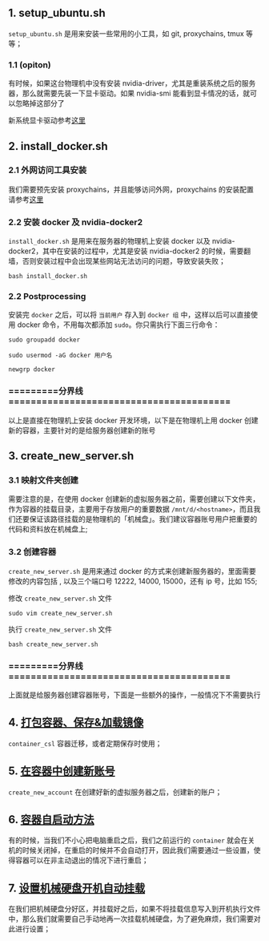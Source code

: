 ## 1. setup_ubuntu.sh
`setup_ubuntu.sh` 是用来安装一些常用的小工具，如 git, proxychains, tmux 等等；
### 1.1 (opiton)
有时候，如果这台物理机中没有安装 nvidia-driver，尤其是重装系统之后的服务器，那么就需要先装一下显卡驱动。如果 nvidia-smi 能看到显卡情况的话，就可以忽略掉这部分了  

新系统显卡驱动参考[这里](https://github.com/qixuema/envs/issues/3)

## 2. install_docker.sh 
### 2.1 外网访问工具安装
我们需要预先安装 proxychains，并且能够访问外网，proxychains 的安装配置请参考[这里](https://github.com/Sebastian-Ma-67/envs/issues/2)
### 2.2 安装 docker 及 nvidia-docker2
`install_docker.sh` 是用来在服务器的物理机上安装 docker 以及 nvidia-docker2，其中在安装的过程中，尤其是安装 nvidia-docker2 的时候，需要翻墙，否则安装过程中会出现某些网站无法访问的问题，导致安装失败；
```
bash install_docker.sh
```
### 2.2 Postprocessing
安装完 `docker` 之后，可以将 `当前用户` 存入到 `docker 组` 中，这样以后可以直接使用 docker 命令，不用每次都添加 `sudo`。你只需执行下面三行命令：
```
sudo groupadd docker
```
```
sudo usermod -aG docker 用户名
```
```
newgrp docker 
```

### =========分界线========================================
以上是直接在物理机上安装 docker 开发环境，以下是在物理机上用 docker 创建新的容器，主要针对的是给服务器创建新的账号
## 3. create_new_server.sh
### 3.1 映射文件夹创建
需要注意的是，在使用 docker 创建新的虚拟服务器之前，需要创建以下文件夹，作为容器的挂载目录，主要用于存放用户的重要数据 `/mnt/d/<hostname>`，而且我们还要保证该路径挂载的是物理机的「机械盘」。我们建议容器账号用户把重要的代码和资料放在机械盘上;
### 3.2 创建容器
`create_new_server.sh` 是用来通过 docker 的方式来创建新服务器的，里面需要修改的内容包括 <username>, 以及三个端口号 12222, 14000, 15000，还有 ip 号，比如 155;  

修改 `create_new_server.sh` 文件
```
sudo vim create_new_server.sh
```
执行 `create_new_server.sh` 文件
```
bash create_new_server.sh
```

### =========分界线========================================
上面就是给服务器创建容器账号，下面是一些额外的操作，一般情况下不需要执行
## 4. [打包容器、保存&加载镜像](https://github.com/qixuema/envs/blob/cd3685eee6bac9f16f32635d63b76cfc7408b954/docker_setup/%E6%89%93%E5%8C%85%E5%AE%B9%E5%99%A8%E3%80%81%E4%BF%9D%E5%AD%98%26%E5%8A%A0%E8%BD%BD%E9%95%9C%E5%83%8F.md?plain=1#L1)
`container_csl` 容器迁移，或者定期保存时使用；
## 5. [在容器中创建新账号](https://github.com/qixuema/envs/blob/cd3685eee6bac9f16f32635d63b76cfc7408b954/docker_setup/create_new_account.md?plain=1#L1)
`create_new_account` 在创建好新的虚拟服务器之后，创建新的账户；
## 6. [容器自启动方法](https://github.com/qixuema/envs/blob/cd3685eee6bac9f16f32635d63b76cfc7408b954/docker_setup/Container_self-start_method.md?plain=1#L8C52-L8C52)
有的时候，当我们不小心把电脑重启之后，我们之前运行的 `container` 就会在关机的时候关闭掉，在重启的时候并不会自动打开，因此我们需要通过一些设置，使得容器可以在非主动退出的情况下进行重启；
## 7. [设置机械硬盘开机自动挂载](https://github.com/qixuema/envs/blob/cd3685eee6bac9f16f32635d63b76cfc7408b954/docker_setup/Set_mechanical_hard_drives_to_automatically_mount_on_boot.md?plain=1#L1)
在我们把机械硬盘分好区，并挂载好之后，如果不将挂载信息写入到开机执行文件中，那么我们就需要自己手动地再一次挂载机械硬盘，为了避免麻烦，我们需要对此进行设置；
